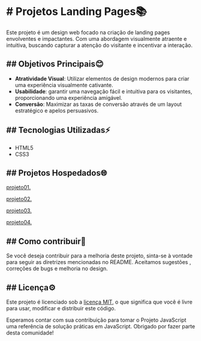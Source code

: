  <h1># Projetos Landing Pages📚</h1>
 <p>Este projeto é um design web focado na criação de landing pages envolventes e impactantes. Com uma abordagem visualmente atraente e intuitiva, buscando capturar a atenção do visitante e incentivar a interação.</p>

 <h2>## Objetivos Principais😊</h2>
 <ul type="square">
  <li><strong>Atratividade Visual</strong>: Utilizar elementos de design modernos para criar uma experiência visualmente cativante.</li>
  <li><strong>Usabilidade</strong>: garantir uma navegação fácil e intuitiva para os visitantes, proporcionando uma experiência amigável.</li>
  <li><strong>Conversão</strong>: Maximizar as taxas de conversão através de um layout estratégico e apelos persuasivos.</li>
 </ul>

 <h2>## Tecnologias Utilizadas⚡</h2>
 <ul>
   <li>HTML5</li>
   <li>CSS3</li>
 </ul>


<h2>## Projetos Hospedados🌐</h2>
<p><a href="projeto01/cubo01.html">projeto01.</a></p>
<p><a href="projeto02/index.html">projeto02.</a></p>
<p><a href="projeto03/café.html">projeto03.</a></p>
<p><a href="projeto04/umbrella.html">projeto04.</a></p>

<h2>## Como contribuir📂</h2>
<p>Se você deseja contribuir para a melhoria deste projeto, sinta-se à vontade para seguir as diretrizes mencionadas no README. Aceitamos sugestões , correções de bugs e melhoria no design.</p>

<h2>## Licença⚙️</h2>
<p>Este projeto é licenciado sob a <a href="LICENSE">licença MIT</a>, o que significa que você é livre para usar, modificar e distribuir este código.</p>
<p>Esperamos contar com sua contribuição para tomar o Projeto JavaScript uma referência de solução práticas em JavaScript. Obrigado por fazer parte desta comunidade!</p>